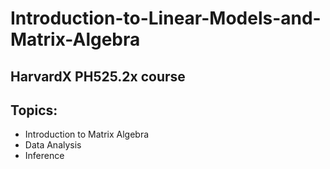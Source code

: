 # Introduction-to-Linear-Models-and-Matrix-Algebra
## HarvardX PH525.2x course 


## Topics:
* Introduction to Matrix Algebra
* Data Analysis
* Inference 
